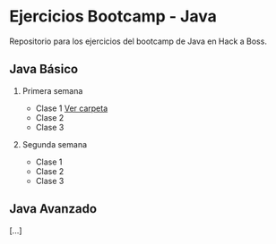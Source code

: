 # Ejercicios Bootcamp - Java

Repositorio para los ejercicios del bootcamp de Java en Hack a Boss.

## Java Básico

 1. Primera semana
    - Clase 1   [Ver carpeta](https://github.com/davidFCDev/FernandezComesanaDavidEjerciciosJava/tree/main/JavaBasico/Semana1/Clase1)
    - Clase 2
    - Clase 3
      
 2. Segunda semana
    - Clase 1
    - Clase 2
    - Clase 3

## Java Avanzado

[...]
